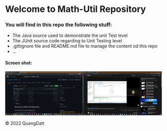 # Welcome to Math-Util Repository

### You will find in this repo the following stuff: 
* The Java source used to demonstrate the unit Test level
* The JUnit source code regarding to Unit Testing level
* .gittignore file and README.md file to manage the
content od this repo
* ...

#### Screen shot:
![Introduct](https://github.com/QuangDatt/HelloDat/blob/main/images/intro.png)

 © 2022 QuangDatt 